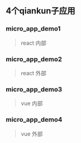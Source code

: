 ## 4个qiankun子应用

### micro_app_demo1

> react 内部

### micro_app_demo2

> react 外部

### micro_app_demo3

> vue  内部

### micro_app_demo4

> vue  外部